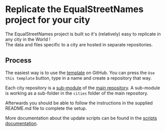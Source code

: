 # Replicate the EqualStreetNames project for your city

The EqualStreetNames project is built so it's (relatively) easy to replicate in any city in the World !  
The data and files specific to a city are hosted in separate repositories.

## Process

The easiest way is to use the [template](https://github.com/EqualStreetNames/equalstreetnames-template) on GitHub.
You can press the `Use this template` button, type in a name and create a repository that way.

Each city repository is a [sub-module](https://git-scm.com/book/en/v2/Git-Tools-Submodules) of the [main repository](https://github.com/EqualStreetNames/equalstreetnames). A sub-module is working as a sub-folder in the `cities` folder of the main repository.

Afterwards you should be able to follow the instructions in the supplied README.md file to complete the setup.

More documentation about the update scripts can be found in the [scripts documentation](./scripts/README.md).
